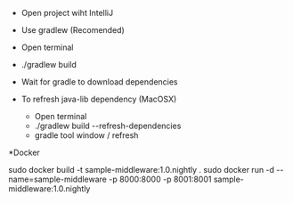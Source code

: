 - Open project wiht IntelliJ
- Use gradlew (Recomended)
- Open terminal 
- ./gradlew build
- Wait for gradle to download dependencies

- To refresh java-lib dependency (MacOSX)
	- Open terminal 
	- ./gradlew build --refresh-dependencies
	- gradle tool window / refresh

*Docker

sudo docker build -t sample-middleware:1.0.nightly .
sudo docker run -d --name=sample-middleware -p 8000:8000 -p 8001:8001 sample-middleware:1.0.nightly	
